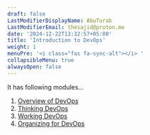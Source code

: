 ```yaml
---
draft: false
LastModifierDisplayName: AbuTurab
LastModifierEmail: thesajid@proton.me
date: '2024-12-22T13:32:57+05:00'
title: 'Introduction to DevOps'
weight: 1
menuPre: '<i class="fas fa-sync-alt"></i> '
collapsibleMenu: true
alwaysOpen: false
---
```


It has following modules...

1. [Overview of DevOps](/devops-and-cloud/ibm-devops-and-se/intro-to-devops/overview-of-devops)
2. [Thinking DevOps](/devops-and-cloud/ibm-devops-and-se/intro-to-devops/thinking-devops)
3. [Working DevOps](/devops-and-cloud/ibm-devops-and-se/intro-to-devops/working-devops)
4. [Organizing for DevOps](/devops-and-cloud/ibm-devops-and-se/intro-to-devops/organizing-for-devops)

